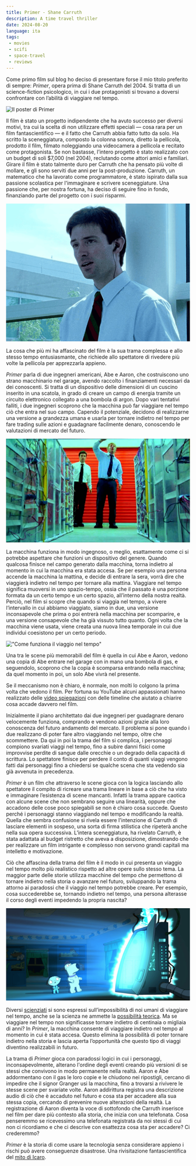 ```yaml
---
title: Primer - Shane Carruth 
description: A time travel thriller
date: 2024-08-20
language: ita
tags:
 - movies
 - scifi
 - space-travel
 - reviews
---
```


Come primo film sul blog ho deciso di presentare forse il mio titolo preferito di sempre: *Primer*, opera prima di Shane Carruth del 2004. Si tratta di un science-fiction psicologico, in cui i due protagonisti si trovano a doversi confrontare con l’abilità di viaggiare nel tempo.

![Il poster di Primer](https://upload.wikimedia.org/wikipedia/en/f/f7/Primer_%282004_film_poster%29.jpg "Il poster di Primer")

Il film è stato un progetto indipendente che ha avuto successo per diversi motivi, tra cui la scelta di non utilizzare effetti speciali — cosa rara per un film fantascientifico — e il fatto che Carruth abbia fatto tutto da solo. Ha scritto la sceneggiatura, composto la colonna sonora, diretto la pellicola, prodotto il film, filmato noleggiando una videocamera a pellicola e recitato come protagonista. Se non bastasse, l’intero progetto è stato realizzato con un budget di soli $7,000 (nel 2004), reclutando come attori amici e familiari. Girare il film è stato talmente duro per Carruth che ha pensato più volte di mollare, e gli sono serviti due anni per la post-produzione. Carruth, un matematico che ha lavorato come programmatore, è stato ispirato dalla sua passione scolastica per l'immaginare e scrivere sceneggiature. Una passione che, per nostra fortuna, ha deciso di seguire fino in fondo, finanziando parte del progetto con i suoi risparmi.

![Shane Carruth in Primer](/assets/img/carruth_in_primer.png "Shane Carruth in Primer")

La cosa che più mi ha affascinato del film è la sua trama complessa e allo stesso tempo entusiasmante, che richiede allo spettatore di rivedere più volte la pellicola per apprezzarla appieno.

_Primer_ parla di due ingegneri americani, Abe e Aaron, che costruiscono uno strano macchinario nel garage, avendo raccolto i finanziamenti necessari da dei conoscenti. Si tratta di un dispositivo delle dimensioni di un cuscino inserito in una scatola, in grado di creare un campo di energia tramite un circuito elettronico collegato a una bombola di argon. Dopo vari tentativi falliti, i due ingegneri scoprono che la macchina può far viaggiare nel tempo ciò che entra nel suo campo. Capendo il potenziale, decidono di realizzarne una versione a grandezza umana e usarla per tornare indietro nel tempo per fare trading sulle azioni e guadagnare facilmente denaro, conoscendo le valutazioni di mercato del futuro.

!["Una scena del film"](/assets/img/primer_machines.jpg "Una scena del film")

La macchina funziona in modo ingegnoso, o meglio, esattamente come ci si potrebbe aspettare che funzioni un dispositivo del genere. Quando qualcosa finisce nel campo generato dalla macchina, torna indietro al momento in cui la macchina era stata accesa. Se per esempio una persona accende la macchina la mattina, e decide di entrare la sera, vorrà dire che viaggierà indietro nel tempo per tornare alla mattina. Viaggiare nel tempo significa muoversi in uno spazio-tempo, ossia che il passato è una porzione formata da un certo tempo e un certo spazio, all’interno della nostra realtà. Perciò, nel film si scopre che quando si viaggia nel tempo, a vivere l’intervallo in cui abbiamo viaggiato, siamo in due, una versione inconsapevole che prima o poi entrerà nella macchina per scomparire, e una versione consapevole che ha già vissuto tutto quanto. Ogni volta che la macchina viene usata, viene creata una nuova linea temporale in cui due individui coesistono per un certo periodo.

!["Come funziona il viaggio nel tempo"](https://upload.wikimedia.org/wikipedia/commons/8/84/Time_Travel_Method-2.svg "Come funziona il viaggio nel tempo")

Una tra le scene più memorabili del film è quella in cui Abe e Aaron, vedono una copia di Abe entrare nel garage con in mano una bombola di gas, e seguendolo, scoprono che la copia è scomparsa entrando nella macchina; da quel momento in poi, un solo Abe vivrà nel presente.

Se il meccanismo non è chiaro, è normale, non molti lo colgono la prima volta che vedono il film. Per fortuna su YouTube alcuni appassionati hanno realizzato delle [video spiegazioni](https://www.youtube.com/watch?v=-sf9fChyRoc) con delle timeline che aiutato a chiarire cosa accade davvero nel film. 

Inizialmente il piano architettato dai due ingegneri per guadagnare denaro velocemente funziona, comprando e vendono azioni grazie alla loro conoscenza del futuro andamento del mercato. Il problema si pone quando i due realizzano di poter fare altro viaggiando nel tempo, oltre che scommettere. Da qui in poi la trama del film si complica, i personaggi compiono svariati viaggi nel tempo, fino a subire danni fisici come improvvise perdite di sangue dalle orecchie o un degrado della capacità di scrittura. Lo spettatore finisce per perdere il conto di quanti viaggi vengono fatti dai personaggi fino a chiedersi se qualche scena che sta vedendo sia già avvenuta in precedenza.

*Primer* è un film che attraverso le scene gioca con la logica lasciando allo spettatore il compito di ricreare una trama lineare in base a ciò che ha visto e immaginare l’esistenza di scene mancanti. Infatti la trama appare caotica con alcune scene che non sembrano seguire una linearità, oppure che accadono delle cose poco spiegabili se non è chiaro cosa succede. Questo perché i personaggi stanno viaggiando nel tempo e modificando la realtà. Quella che sembra confusione si rivela essere l'intenzione di Carruth di lasciare elementi in sospeso, una sorta di firma stilistica che ripeterà anche nella sua opera successiva. L’intera sceneggiatura, ha rivelato Carruth, è stata adattata al budget ristretto che aveva a disposizione, dimostrando che per realizzare un film intrigante e complesso non servono grandi capitali ma intelletto e motivazione.

Ciò che affascina della trama del film è il modo in cui presenta un viaggio nel tempo molto più realistico rispetto ad altre opere sullo stesso tema. La maggior parte delle storie utilizza macchine del tempo che permettono di tornare indietro nella storia o avanzare nel futuro, sviluppando la trama attorno ai paradossi che il viaggio nel tempo potrebbe creare. Per esempio, cosa succederebbe se, tornando indietro nel tempo, una persona alterasse il corso degli eventi impedendo la propria nascita?

![Stewie Griffin e la sua macchina del tempo](/assets/img/Stewies-Time-Machine.png "Stewie Griffin e la sua macchina del tempo")

Diversi [scienziati](https://en.m.wikipedia.org/wiki/Hawking's_time_traveller_party) si sono espressi sull’impossibilità di noi umani di viaggiare nel tempo, anche se la scienza ne ammette la [possibilità teorica](https://www.scientificamerican.com/article/is-time-travel-possible/). Ma se viaggiare nel tempo non significasse tornare indietro di centinaia o migliaia di anni? In *Primer*, la macchina consente di viaggiare indietro nel tempo al momento in cui è stata accesa. Questo elimina la possibilità di poter tornare indietro nella storia e lascia aperta l’opportunità che questo tipo di viaggi diventino realizzabili in futuro.

La trama di _Primer_ gioca con paradossi logici in cui i personaggi, inconsapevolmente, alterano l'ordine degli eventi creando più versioni di se stessi che convivono in modo permanente nella realtà. Aaron e Abe addormentano con il gas le loro copie e le chiudono nei ripostigli, cercano di impedire che il signor Granger usi la macchina, fino a trovarsi a rivivere le stesse scene per svariate volte. Aaron addirittura registra una descrizione audio di ciò che è accaduto nel futuro e cosa sta per accadere alla sua stessa copia, cercando di prevenire nuove alterazioni della realtà. La registrazione di Aaron diventa la voce di sottofondo che Carruth inserisce nel film per dare più contesto alla storia, che inizia con una telefonata. Cosa penseremmo se ricevessimo una telefonata registrata da noi stessi di cui non ci ricordiamo e che ci descrive con esattezza cosa sta per accadere? Ci crederemmo?

*Primer* è la storia di come usare la tecnologia senza  considerare appieno i rischi può avere conseguenze disastrose. Una rivisitazione fantascientifica del [mito di Icaro](https://it.wikipedia.org/wiki/Icaro).